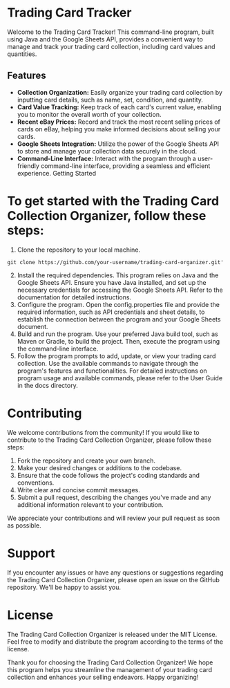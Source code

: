 # Trading Card Tracker

Welcome to the Trading Card Tracker! This command-line program, built using Java and the Google Sheets API, provides a convenient way to manage and track your trading card collection, including card values and quantities.

## Features

* **Collection Organization:** Easily organize your trading card collection by inputting card details, such as name, set, condition, and quantity.
* **Card Value Tracking:** Keep track of each card's current value, enabling you to monitor the overall worth of your collection.
* **Recent eBay Prices:** Record and track the most recent selling prices of cards on eBay, helping you make informed decisions about selling your cards.
* **Google Sheets Integration:** Utilize the power of the Google Sheets API to store and manage your collection data securely in the cloud.
* **Command-Line Interface:** Interact with the program through a user-friendly command-line interface, providing a seamless and efficient experience.
Getting Started

# To get started with the Trading Card Collection Organizer, follow these steps:

1. Clone the repository to your local machine.
```
git clone https://github.com/your-username/trading-card-organizer.git'
```
2. Install the required dependencies. This program relies on Java and the Google Sheets API. Ensure you have Java installed, and set up the necessary credentials for accessing the Google Sheets API. Refer to the documentation for detailed instructions.
3. Configure the program. Open the config.properties file and provide the required information, such as API credentials and sheet details, to establish the connection between the program and your Google Sheets document.
4. Build and run the program. Use your preferred Java build tool, such as Maven or Gradle, to build the project. Then, execute the program using the command-line interface.
5. Follow the program prompts to add, update, or view your trading card collection. Use the available commands to navigate through the program's features and functionalities.
For detailed instructions on program usage and available commands, please refer to the User Guide in the docs directory.

# Contributing

We welcome contributions from the community! If you would like to contribute to the Trading Card Collection Organizer, please follow these steps:

1. Fork the repository and create your own branch.
2. Make your desired changes or additions to the codebase.
3. Ensure that the code follows the project's coding standards and conventions.
4. Write clear and concise commit messages.
5. Submit a pull request, describing the changes you've made and any additional information relevant to your contribution.

We appreciate your contributions and will review your pull request as soon as possible.

# Support

If you encounter any issues or have any questions or suggestions regarding the Trading Card Collection Organizer, please open an issue on the GitHub repository. We'll be happy to assist you.

# License

The Trading Card Collection Organizer is released under the MIT License. Feel free to modify and distribute the program according to the terms of the license.

Thank you for choosing the Trading Card Collection Organizer! We hope this program helps you streamline the management of your trading card collection and enhances your selling endeavors. Happy organizing!
